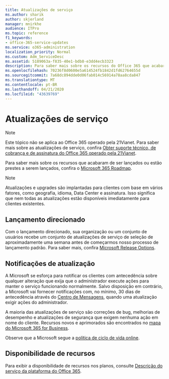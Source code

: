 ```yaml
---
title: Atualizações de serviço
ms.author: sharik
author: skjerland
manager: mnirkhe
audience: ITPro
ms.topic: reference
f1_keywords:
- office-365-service-updates
ms.service: o365-administration
localization_priority: Normal
ms.custom: Adm_ServiceDesc
ms.assetid: 5189063a-f835-40e1-bdb8-e3dd4ecb3323
description: Para saber mais sobre os recursos do Office 365 que acabaram de ser lançados ou estão prestes a serem lançados, confira o Microsoft 365 Roadmap.
ms.openlocfilehash: 70236f8d0600e5a614524fb1842d1fd62764655d
ms.sourcegitcommit: 7a68dc894dde0d06fab014c56914a78aa8cda847
ms.translationtype: MT
ms.contentlocale: pt-BR
ms.lasthandoff: 04/21/2020
ms.locfileid: "43639769"
---
```

# <a name="service-updates"></a>Atualizações de serviço

> [!NOTE]
> Este tópico não se aplica ao Office 365 operado pela 21Vianet. Para saber mais sobre as atualizações de serviço, confira [Obter suporte técnico, de cobrança e de assinatura do Office 365 operado pela 21Vianet](https://go.microsoft.com/fwlink/?LinkID=733350&amp;clcid=0x409). 
  
Para saber mais sobre os recursos que acabaram de ser lançados ou estão prestes a serem lançados, confira o [Microsoft 365 Roadmap](https://go.microsoft.com/fwlink/?LinkId=509914).
  
> [!NOTE]
> Atualizações e upgrades são implantadas para clientes com base em vários fatores, como geografia, idioma, Data Center e assinatura. Isso significa que nem todas as atualizações estão disponíveis imediatamente para clientes existentes. 
  
## <a name="targeted-release"></a>Lançamento direcionado

Com o lançamento direcionado, sua organização ou um conjunto de usuários recebe um conjunto de atualizações de serviço de seleção de aproximadamente uma semana antes de começarmos nosso processo de lançamento padrão. Para saber mais, confira [Microsoft Release Options](https://docs.microsoft.com/office365/admin/manage/release-options-in-office-365?view=o365-worldwide). 
  
## <a name="update-notifications"></a>Notificações de atualização

A Microsoft se esforça para notificar os clientes com antecedência sobre qualquer alteração que exija que o administrador execute ações para manter o serviço funcionando normalmente. Salvo disposição em contrário, a Microsoft vai fornecer notificações com, no mínimo, 30 dias de antecedência através do [Centro de Mensagens](https://docs.microsoft.com/office365/admin/manage/message-center?view=o365-worldwide), quando uma atualização exigir ações do administrador. 
  
A maioria das atualizações de serviço são correções de bug, melhorias de desempenho e atualizações de segurança que exigem nenhuma ação em nome do cliente. Recursos novos e aprimorados são encontrados no [mapa do Microsoft 365 for Business](https://roadmap.office.com/).
  
Observe que a Microsoft segue a [política de ciclo de vida online](https://support.microsoft.com/lifecycle#gp/osslpolicy).
  
## <a name="feature-availability"></a>Disponibilidade de recursos

Para exibir a disponibilidade de recursos nos planos, consulte [Descrição do serviço da plataforma do Office 365](office-365-platform-service-description.md).
  

